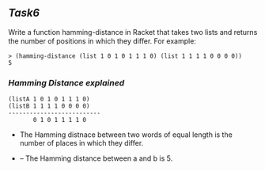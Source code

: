 ## **_Task6_**

Write a function hamming-distance in Racket that takes two lists and returns the number of positions in which they diﬀer. For example:

```
> (hamming-distance (list 1 0 1 0 1 1 1 0) (list 1 1 1 1 0 0 0 0)) 
5
```
### **_Hamming Distance explained_**

```
(listA 1 0 1 0 1 1 1 0) 
(listB 1 1 1 1 0 0 0 0)
--------------------------
       0 1 0 1 1 1 1 0
```
- The Hamming distnace between two words of equal length is
the number of places in which they differ.

- – The Hamming distance between a and b is 5.

